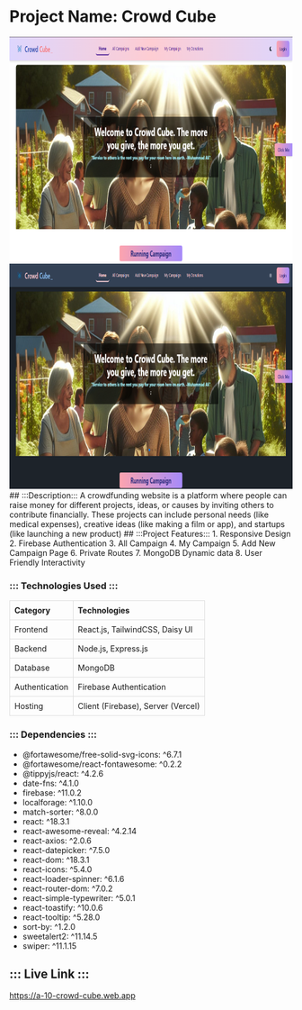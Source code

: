 # Project Name: Crowd Cube
 <div align="center">
  <img height="400" width="100%" src="https://github.com/Chitra35006/5_practice/blob/5669e4f4ffc4556f7e310a68d74f8ffa7628a26d/cc1.png" />
</div>
 <div align="center">
  <img height="400" width="100%" src="https://github.com/Chitra35006/5_practice/blob/1c7d222358cd29661acbddafc400386b03f739e0/cc2.png" />
</div>
## :::Description:::
A crowdfunding website is a platform where people can raise money for different projects, ideas, or 
causes by inviting others to contribute financially. These projects can include personal needs (like 
medical expenses), creative ideas (like making a film or app), and startups (like launching a new 
product)
## :::Project Features:::
1. Responsive Design
2. Firebase Authentication
3. All Campaign
4. My Campaign
5. Add New Campaign Page 
6. Private Routes
7. MongoDB Dynamic data
8. User Friendly Interactivity
<h3 align="left">::: Technologies Used :::</h3>

<div style="display: block; width: 100%; margin-bottom: 20px;">
  <table width="100%" style="border-collapse: collapse;">
    <tr>
      <th style="border: 1px solid #ddd; padding: 8px; text-align: left;">Category</th>
      <th style="border: 1px solid #ddd; padding: 8px; text-align: left;">Technologies</th>
    </tr>
    <tr>
      <td style="border: 1px solid #ddd; padding: 8px;">Frontend</td>
      <td style="border: 1px solid #ddd; padding: 8px;">React.js, TailwindCSS, Daisy UI</td>
    </tr>
    <tr>
      <td style="border: 1px solid #ddd; padding: 8px;">Backend</td>
      <td style="border: 1px solid #ddd; padding: 8px;">Node.js, Express.js</td>
    </tr>
    <tr>
      <td style="border: 1px solid #ddd; padding: 8px;">Database</td>
      <td style="border: 1px solid #ddd; padding: 8px;">MongoDB</td>
    </tr>
    <tr>
      <td style="border: 1px solid #ddd; padding: 8px;">Authentication</td>
      <td style="border: 1px solid #ddd; padding: 8px;">Firebase Authentication</td>
    </tr>
    <tr>
      <td style="border: 1px solid #ddd; padding: 8px;">Hosting</td>
      <td style="border: 1px solid #ddd; padding: 8px;">Client (Firebase), Server (Vercel)</td>
    </tr>
  </table>
</div>
<h3 align="left">::: Dependencies :::</h3>

- @fortawesome/free-solid-svg-icons: ^6.7.1  
- @fortawesome/react-fontawesome: ^0.2.2  
- @tippyjs/react: ^4.2.6  
- date-fns: ^4.1.0  
- firebase: ^11.0.2  
- localforage: ^1.10.0  
- match-sorter: ^8.0.0  
- react: ^18.3.1  
- react-awesome-reveal: ^4.2.14  
- react-axios: ^2.0.6  
- react-datepicker: ^7.5.0  
- react-dom: ^18.3.1  
- react-icons: ^5.4.0  
- react-loader-spinner: ^6.1.6  
- react-router-dom: ^7.0.2  
- react-simple-typewriter: ^5.0.1  
- react-toastify: ^10.0.6  
- react-tooltip: ^5.28.0  
- sort-by: ^1.2.0  
- sweetalert2: ^11.14.5  
- swiper: ^11.1.15

## ::: Live Link :::
 https://a-10-crowd-cube.web.app
